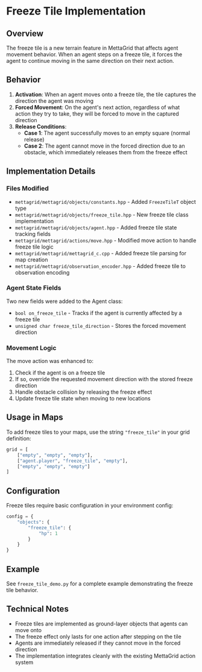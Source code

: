 # Freeze Tile Implementation

## Overview

The freeze tile is a new terrain feature in MettaGrid that affects agent movement behavior. When an agent steps on a freeze tile, it forces the agent to continue moving in the same direction on their next action.

## Behavior

1. **Activation**: When an agent moves onto a freeze tile, the tile captures the direction the agent was moving
2. **Forced Movement**: On the agent's next action, regardless of what action they try to take, they will be forced to move in the captured direction
3. **Release Conditions**:
   - **Case 1**: The agent successfully moves to an empty square (normal release)
   - **Case 2**: The agent cannot move in the forced direction due to an obstacle, which immediately releases them from the freeze effect

## Implementation Details

### Files Modified

- `mettagrid/mettagrid/objects/constants.hpp` - Added `FreezeTileT` object type
- `mettagrid/mettagrid/objects/freeze_tile.hpp` - New freeze tile class implementation
- `mettagrid/mettagrid/objects/agent.hpp` - Added freeze tile state tracking fields
- `mettagrid/mettagrid/actions/move.hpp` - Modified move action to handle freeze tile logic
- `mettagrid/mettagrid/mettagrid_c.cpp` - Added freeze tile parsing for map creation
- `mettagrid/mettagrid/observation_encoder.hpp` - Added freeze tile to observation encoding

### Agent State Fields

Two new fields were added to the Agent class:
- `bool on_freeze_tile` - Tracks if the agent is currently affected by a freeze tile
- `unsigned char freeze_tile_direction` - Stores the forced movement direction

### Movement Logic

The move action was enhanced to:
1. Check if the agent is on a freeze tile
2. If so, override the requested movement direction with the stored freeze direction
3. Handle obstacle collision by releasing the freeze effect
4. Update freeze tile state when moving to new locations

## Usage in Maps

To add freeze tiles to your maps, use the string `"freeze_tile"` in your grid definition:

```python
grid = [
    ["empty", "empty", "empty"],
    ["agent.player", "freeze_tile", "empty"],
    ["empty", "empty", "empty"]
]
```

## Configuration

Freeze tiles require basic configuration in your environment config:

```python
config = {
    "objects": {
        "freeze_tile": {
            "hp": 1
        }
    }
}
```

## Example

See `freeze_tile_demo.py` for a complete example demonstrating the freeze tile behavior.

## Technical Notes

- Freeze tiles are implemented as ground-layer objects that agents can move onto
- The freeze effect only lasts for one action after stepping on the tile
- Agents are immediately released if they cannot move in the forced direction
- The implementation integrates cleanly with the existing MettaGrid action system
